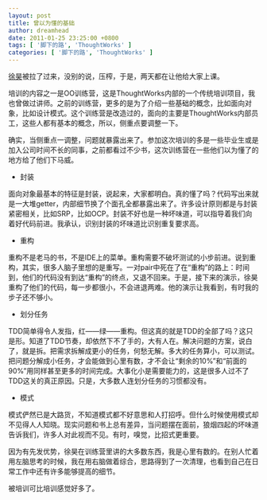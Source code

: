 ```yaml
---
layout: post
title: 曾以为懂的基础
author: dreamhead
date: 2011-01-25 23:25:00 +0800
tags: [ '脚下的路', 'ThoughtWorks' ]
categories: [ '脚下的路', 'ThoughtWorks' ]
---
```


[徐昊](http://blog.vincentx.info/)被拉了过来，没别的说，压榨，于是，两天都在让他给大家上课。  
  
培训的内容之一是OO训练营，这是ThoughtWorks内部的一个传统培训项目，我也曾做过讲师。之前的训练营，更多的是为了介绍一些基础的概念，比如面向对象，比如设计模式。这个训练营是改造过的，面向的主要是ThoughtWorks内部员工，这些人都有基本的概念，所以，侧重点要调整一下。  
  
确实，当侧重点一调整，问题就暴露出来了。参加这次培训的多是一些毕业生或是加入公司时间不长的同事，之前都看过不少书，这次训练营在一些他们以为懂了的地方给了他们下马威。

- 封装

面向对象最基本的特征是封装，说起来，大家都明白。真的懂了吗？代码写出来就是一大堆getter，内部细节换了个面孔全都暴露出来了。许多设计原则都是与封装紧密相关，比如SRP，比如OCP。封装不好也是一种坏味道，可以指导着我们向着好代码前进。我承认，识别封装的坏味道比识别重复要求高。

- 重构

重构不是老马的书，不是IDE上的菜单。重构需要不破坏测试的小步前进。说到重构，其实，很多人脑子里想的是重写。一对pair中死在了在“重构”的路上：时间到，他们的代码没有到达“重构”的终点，又退不回来。于是，接下来的演示，徐昊重构了他们的代码，每一步都很小，不会进退两难。他的演示让我看到，有时我的步子还不够小。

- 划分任务

TDD简单得令人发指，红——绿——重构。但这真的就是TDD的全部了吗？这只是形。知道了TDD节奏，却依然下不了手的，大有人在。解决问题的方案，说白了，就是拆。把需求拆解成更小的任务，何愁无解。多大的任务算小，可以测试。把问题分解成小任务，才会能做到心里有数，才不会让“剩余的10%”和“前面的90%”用同样甚至更多的时间完成。大事化小是需要能力的，这是很多人过不了TDD这关的真正原因。只是，大多数人连划分任务的习惯都没有。

- 模式

模式俨然已是大路货，不知道模式都不好意思和人打招呼。但什么时候使用模式却不见得人人知晓。现实问题和书上总有差异，当问题摆在面前，狼烟四起的坏味道告诉我们，许多人对此视而不见。有时，嗅觉，比招式更重要。  
  
因为有先发优势，徐昊在训练营里讲的大多数东西，我是心里有数的。在别人忙着用左脑思考的时候，我在用右脑做着综合，思路得到了一次清理，也看到自己在日常工作中还有许多能够提高的细节。  
  
被培训可比培训感觉好多了。


